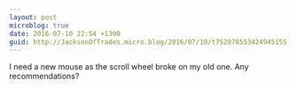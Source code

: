 ```yaml
---
layout: post
microblog: true
date: 2016-07-10 22:54 +1300
guid: http://JacksonOfTrades.micro.blog/2016/07/10/t752078553424945155.html
---
```

I need a new mouse as the scroll wheel broke on my old one. Any recommendations?
